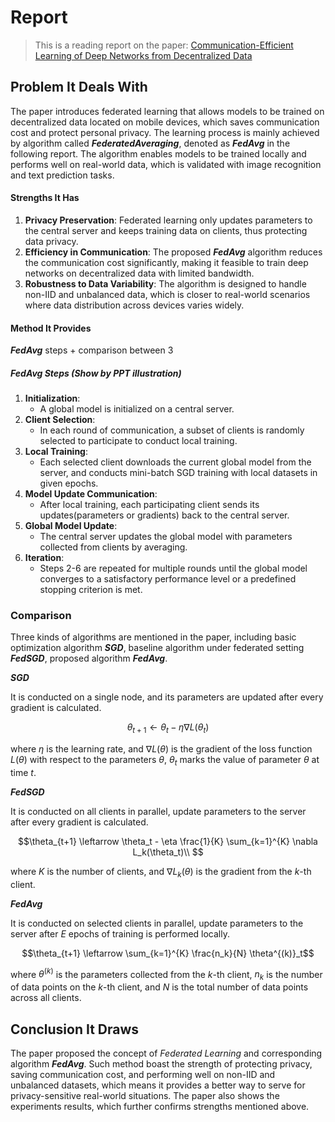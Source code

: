 # Report

> This is a reading report on the paper: [Communication-Efficient Learning of Deep Networks from Decentralized Data](https://arxiv.org/abs/1602.05629)

## Problem It Deals With
The paper introduces federated learning that allows models to be trained on decentralized data located on mobile devices, which saves communication cost and protect personal privacy. The learning process is mainly achieved by algorithm called ***FederatedAveraging***, denoted as ***FedAvg*** in the following report. The algorithm enables models to be trained locally and performs well on real-world data, which is validated with image recognition and text prediction tasks. 

#### Strengths It Has
1. **Privacy Preservation**: Federated learning only updates parameters to the central server and keeps training data on clients, thus protecting data privacy. 
2. **Efficiency in Communication**: The proposed ***FedAvg*** algorithm reduces the communication cost significantly, making it feasible to train deep networks on decentralized data with limited bandwidth.
3. **Robustness to Data Variability**: The algorithm is designed to handle non-IID and unbalanced data, which is closer to real-world scenarios where data distribution across devices varies widely.

#### Method It Provides
***FedAvg*** steps + comparison between 3

##### ***FedAvg*** Steps (Show by PPT illustration)

1. **Initialization**:
   - A global model is initialized on a central server.
2. **Client Selection**:
   - In each round of communication, a subset of clients is randomly selected to participate to conduct local training. 
3. **Local Training**:
   - Each selected client downloads the current global model from the server, and conducts mini-batch SGD training with local datasets in given epochs. 
4. **Model Update Communication**:
   - After local training, each participating client sends its updates(parameters or gradients) back to the central server.
6. **Global Model Update**:
   - The central server updates the global model with parameters collected from clients by averaging.
7. **Iteration**:
   - Steps 2-6 are repeated for multiple rounds until the global model converges to a satisfactory performance level or a predefined stopping criterion is met.

### Comparison

Three kinds of algorithms are mentioned in the paper, including basic optimization algorithm ***SGD***, baseline algorithm under federated setting ***FedSGD***, proposed algorithm ***FedAvg***. 

***SGD***

It is conducted on a single node, and its parameters are updated after every gradient is calculated. 
``` math
\theta_{t+1} \leftarrow \theta_t - \eta \nabla L(\theta_t)
```
where $\eta$ is the learning rate, and $\nabla L(\theta)$ is the gradient of the loss function $L(\theta)$ with respect to the parameters $\theta$, $\theta_t$ marks the value of parameter $\theta$ at time $t$. 

***FedSGD***

It is conducted on all clients in parallel, update parameters to the server after every gradient is calculated. 
``` math
\theta_{t+1} \leftarrow \theta_t - \eta \frac{1}{K} \sum_{k=1}^{K} \nabla L_k(\theta_t)\\ 
```
where $K$ is the number of clients, and $\nabla L_k(\theta)$ is the gradient from the $k$-th client.

***FedAvg***

It is conducted on selected clients in parallel, update parameters to the server after $E$ epochs of training is performed locally. 
``` math
\theta_{t+1} \leftarrow \sum_{k=1}^{K} \frac{n_k}{N} \theta^{(k)}_t
```
where $\theta^{(k)}$ is the parameters collected from the $k$-th client, $n_k$ is the number of data points on the $k$-th client, and $N$ is the total number of data points across all clients.

## Conclusion It Draws
The paper proposed the concept of *Federated Learning* and corresponding algorithm ***FedAvg***. Such method boast the strength of protecting privacy, saving communication cost, and performing well on non-IID and unbalanced datasets, which means it provides a better way to serve for privacy-sensitive real-world situations. The paper also shows the experiments results, which further confirms strengths mentioned above. 

